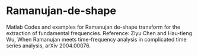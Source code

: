 # Ramanujan-de-shape
Matlab Codes and examples for Ramanujan de-shape transform for the extraction of fundamental frequencies.
Reference:
Ziyu Chen and Hau-tieng Wu, When Ramanujan meets time-frequency analysis in complicated time series analysis, arXiv 2004.00076.
